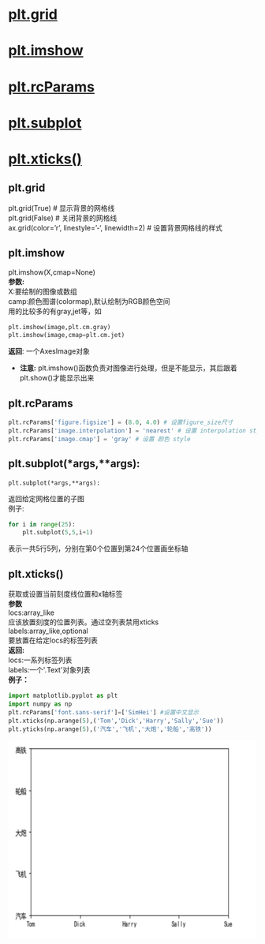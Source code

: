 # [plt.grid](#grid)
# [plt.imshow](#imshow)
# [plt.rcParams](#rcParams)  
# [plt.subplot](#subplot)
# [plt.xticks()](#xticks)

<div id="grid"></div> 

## plt.grid <br>
plt.grid(True) # 显示背景的网格线<br>
plt.grid(False) # 关闭背景的网格线<br> 
ax.grid(color=’r’, linestyle=’-‘, linewidth=2) # 设置背景网格线的样式<br>

<div id="imshow"></div>

## plt.imshow

plt.imshow(X,cmap=None)<br>
**参数:**<br>
X:要绘制的图像或数组<br>
camp:颜色图谱(colormap),默认绘制为RGB颜色空间<br>
用的比较多的有gray,jet等，如<br>
```python
plt.imshow(image,plt.cm.gray)
plt.imshow(image,cmap=plt.cm.jet)
```
**返回**:
一个AxesImage对象<br>
- **注意:** plt.imshow()函数负责对图像进行处理，但是不能显示，其后跟着plt.show()才能显示出来<br>

<div id="rcParams"></div> 

## plt.rcParams 

```python
plt.rcParams['figure.figsize'] = (8.0, 4.0) # 设置figure_size尺寸  
plt.rcParams['image.interpolation'] = 'nearest' # 设置 interpolation style  
plt.rcParams['image.cmap'] = 'gray' # 设置 颜色 style
```


<div id="subplot"></div> 

## plt.subplot(*args,**args):

```
plt.subplot(*args,**args):
```  

返回给定网格位置的子图<br>
例子:<br> 
```python
for i in range(25):  
	plt.subplot(5,5,i+1)
``` 

表示一共5行5列，分别在第0个位置到第24个位置画坐标轴

<div id="xticks"></div>

## plt.xticks()<br/>
获取或设置当前刻度线位置和x轴标签<br/>
**参数**<br/>
locs:array_like<br/>
应该放置刻度的位置列表。通过空列表禁用xticks<br/>
labels:array_like,optional<br/>
要放置在给定locs的标签列表<br/>
**返回:**<br/>
locs:一系列标签列表<br/>
labels:一个'.Text'对象列表<br/>
**例子：**<br/>
```python
import matplotlib.pyplot as plt
import numpy as np
plt.rcParams['font.sans-serif']=['SimHei'] #设置中文显示
plt.xticks(np.arange(5),('Tom','Dick','Harry','Sally','Sue'))
plt.yticks(np.arange(5),('汽车','飞机','大炮','轮船','高铁'))
```
<img width="600px" height="400px"  src="https://github.com/czwinner/AI_NOTES/blob/master/matplotlib/pictures/plt.xticks.jpg"/>
